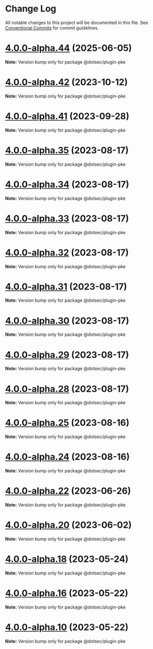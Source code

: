# Change Log

All notable changes to this project will be documented in this file.
See [Conventional Commits](https://conventionalcommits.org) for commit guidelines.

# [4.0.0-alpha.44](https://github.com/jpwesselink/dotsec/compare/v4.0.0-alpha.43...v4.0.0-alpha.44) (2025-06-05)

**Note:** Version bump only for package @dotsec/plugin-pke





# [4.0.0-alpha.42](https://github.com/jpwesselink/dotsec/compare/v4.0.0-alpha.41...v4.0.0-alpha.42) (2023-10-12)

**Note:** Version bump only for package @dotsec/plugin-pke





# [4.0.0-alpha.41](https://github.com/jpwesselink/dotsec/compare/v4.0.0-alpha.35...v4.0.0-alpha.41) (2023-09-28)

**Note:** Version bump only for package @dotsec/plugin-pke





# [4.0.0-alpha.35](https://github.com/jpwesselink/dotsec/compare/v4.0.0-alpha.34...v4.0.0-alpha.35) (2023-08-17)

**Note:** Version bump only for package @dotsec/plugin-pke





# [4.0.0-alpha.34](https://github.com/jpwesselink/dotsec/compare/v4.0.0-alpha.33...v4.0.0-alpha.34) (2023-08-17)

**Note:** Version bump only for package @dotsec/plugin-pke





# [4.0.0-alpha.33](https://github.com/jpwesselink/dotsec/compare/v4.0.0-alpha.32...v4.0.0-alpha.33) (2023-08-17)

**Note:** Version bump only for package @dotsec/plugin-pke





# [4.0.0-alpha.32](https://github.com/jpwesselink/dotsec/compare/v4.0.0-alpha.31...v4.0.0-alpha.32) (2023-08-17)

**Note:** Version bump only for package @dotsec/plugin-pke





# [4.0.0-alpha.31](https://github.com/jpwesselink/dotsec/compare/v4.0.0-alpha.30...v4.0.0-alpha.31) (2023-08-17)

**Note:** Version bump only for package @dotsec/plugin-pke





# [4.0.0-alpha.30](https://github.com/jpwesselink/dotsec/compare/v4.0.0-alpha.29...v4.0.0-alpha.30) (2023-08-17)

**Note:** Version bump only for package @dotsec/plugin-pke





# [4.0.0-alpha.29](https://github.com/jpwesselink/dotsec/compare/v4.0.0-alpha.28...v4.0.0-alpha.29) (2023-08-17)

**Note:** Version bump only for package @dotsec/plugin-pke





# [4.0.0-alpha.28](https://github.com/jpwesselink/dotsec/compare/v4.0.0-alpha.27...v4.0.0-alpha.28) (2023-08-17)

**Note:** Version bump only for package @dotsec/plugin-pke





# [4.0.0-alpha.25](https://github.com/jpwesselink/dotsec/compare/v4.0.0-alpha.24...v4.0.0-alpha.25) (2023-08-16)

**Note:** Version bump only for package @dotsec/plugin-pke





# [4.0.0-alpha.24](https://github.com/jpwesselink/dotsec/compare/v4.0.0-alpha.23...v4.0.0-alpha.24) (2023-08-16)

**Note:** Version bump only for package @dotsec/plugin-pke





# [4.0.0-alpha.22](https://github.com/jpwesselink/dotsec/compare/v4.0.0-alpha.21...v4.0.0-alpha.22) (2023-06-26)

**Note:** Version bump only for package @dotsec/plugin-pke





# [4.0.0-alpha.20](https://github.com/jpwesselink/dotsec/compare/v4.0.0-alpha.19...v4.0.0-alpha.20) (2023-06-02)

**Note:** Version bump only for package @dotsec/plugin-pke





# [4.0.0-alpha.18](https://github.com/jpwesselink/dotsec/compare/v4.0.0-alpha.17...v4.0.0-alpha.18) (2023-05-24)

**Note:** Version bump only for package @dotsec/plugin-pke





# [4.0.0-alpha.16](https://github.com/jpwesselink/dotsec/compare/v4.0.0-alpha.15...v4.0.0-alpha.16) (2023-05-22)

**Note:** Version bump only for package @dotsec/plugin-pke





# [4.0.0-alpha.10](https://github.com/jpwesselink/dotsec/compare/v2.0.0-alpha.1...v4.0.0-alpha.10) (2023-05-22)

**Note:** Version bump only for package @dotsec/plugin-pke
